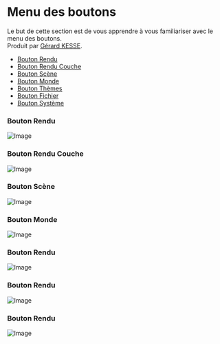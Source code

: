 # Menu des boutons

Le but de cette section est de vous apprendre à vous familiariser avec le menu des boutons.  
Produit par 
[Gérard KESSE](https://github.com/gkesse/ "https://github.com/gkesse").

* [Bouton Rendu](#bouton-rendu "Bouton Rendu") 
* [Bouton Rendu Couche](#bouton-edition "Bouton Rendu Couche") 
* [Bouton Scène](#bouton-scène "Bouton Scène") 
* [Bouton Monde](#bouton-monde "Bouton Monde") 
* [Bouton Thèmes](#bouton-thèmes "Bouton Thèmes") 
* [Bouton Fichier](#bouton-fichier "Bouton Fichier") 
* [Bouton Système](#bouton-système "Bouton Système") 

### Bouton Rendu

![Image](https://raw.githubusercontent.com/gkesse/ReadyBlender/master/Notion/img/Menu_Bouton_Rendu.png)

### Bouton Rendu Couche

![Image](https://raw.githubusercontent.com/gkesse/ReadyBlender/master/Notion/img/Menu_Bouton_Rendu_Couche.png)

### Bouton Scène 

![Image](https://raw.githubusercontent.com/gkesse/ReadyBlender/master/Notion/img/Menu_Bouton_Scene.png)

### Bouton Monde

![Image](https://raw.githubusercontent.com/gkesse/ReadyBlender/master/Notion/img/Menu_Bouton_Monde.png)

### Bouton Rendu

![Image](https://raw.githubusercontent.com/gkesse/ReadyBlender/master/Notion/img/Menu_Bouton_Rendu.png)

### Bouton Rendu

![Image](https://raw.githubusercontent.com/gkesse/ReadyBlender/master/Notion/img/Menu_Bouton_Rendu.png)

### Bouton Rendu

![Image](https://raw.githubusercontent.com/gkesse/ReadyBlender/master/Notion/img/Menu_Bouton_Rendu.png)

